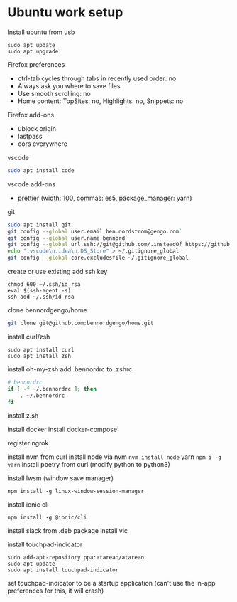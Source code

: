 # Ubuntu work setup
Install ubuntu from usb
```
sudo apt update
sudo apt upgrade
```
Firefox preferences
- ctrl-tab cycles through tabs in recently used order: no
- Always ask you where to save files
- Use smooth scrolling: no
- Home content: TopSites: no, Highlights: no, Snippets: no

Firefox add-ons
- ublock origin
- lastpass
- cors everywhere

vscode 
```sh
sudo apt install code
```
vscode add-ons
- prettier (width: 100, commas: es5, package_manager: yarn)


git
```sh
sudo apt install git
git config --global user.email ben.nordstrom@gengo.com`
git config --global user.name bennord`
git config --global url.ssh://git@github.com/.insteadOf https://github.com/
echo ".vscode\n.idea\n.DS_Store" > ~/.gitignore_global
git config --global core.excludesfile ~/.gitignore_global
```

create or use existing add ssh key
```
chmod 600 ~/.ssh/id_rsa
eval $(ssh-agent -s)
ssh-add ~/.ssh/id_rsa
```

clone bennordgengo/home
```sh
git clone git@github.com:bennordgengo/home.git
```

install curl/zsh

```
sudo apt install curl
sudo apt install zsh
```
install oh-my-zsh
add .bennordrc to .zshrc
```sh
# bennordrc
if [ -f ~/.bennordrc ]; then
    . ~/.bennordrc
fi
```
install z.sh

install docker
install docker-compose`

register ngrok

install nvm from curl
install node via nvm `nvm install node`
yarn `npm i -g yarn`
install poetry from curl (modify python to python3)

install lwsm (window save manager)
```
npm install -g linux-window-session-manager
```

install ionic cli
```
npm install -g @ionic/cli
```

install slack from .deb package
install vlc

install touchpad-indicator
```
sudo add-apt-repository ppa:atareao/atareao
sudo apt update
sudo apt install touchpad-indicator
```
set touchpad-indicator to be a startup application (can't use the in-app preferences for this, it will crash)